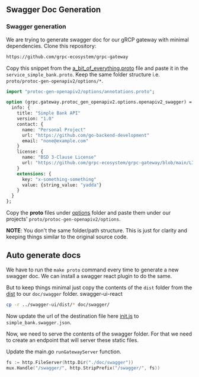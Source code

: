 ## Swagger Doc Generation

### Swagger generation

We are trying to generate swagger doc for our gRCP gateway with minimal dependencies. Clone this repository:

```sh
https://github.com/grpc-ecosystem/grpc-gateway
````

Copy this snippet from the [a_bit_of_everything.proto](https://github.com/grpc-ecosystem/grpc-gateway/blob/main/examples/internal/proto/examplepb/a_bit_of_everything.proto
) file and paste it in the `service_simple_bank.proto`. Keep the same folder structure i.e. `proto/protoc-gen-openapiv2/options/*`.

```proto
import "protoc-gen-openapiv2/options/annotations.proto";

option (grpc.gateway.protoc_gen_openapiv2.options.openapiv2_swagger) = {
  info: {
    title: "Simple Bank API"
    version: "1.0"
    contact: {
      name: "Personal Project"
      url: "https://github.com/go-backend-development"
      email: "none@example.com"
    }
    license: {
      name: "BSD 3-Clause License"
      url: "https://github.com/grpc-ecosystem/grpc-gateway/blob/main/LICENSE"
    }
    extensions: {
      key: "x-something-something"
      value: {string_value: "yadda"}
    }
  }
};
```

Copy the **proto** files under [options](https://github.com/grpc-ecosystem/grpc-gateway/tree/main/protoc-gen-openapiv2/options) folder and paste them under our projects' `proto/protoc-gen-openapiv2/options`.

**NOTE**: You don't the same folder/path structure. This is just for clarity and keeping things similar to the original source code.

## Auto generate docs

We have to run the `make proto` command every time to generate a new swagger doc. We can install a swagger react plugin to do the same.

But to keep things minimal just copy the contents of the `dist` folder from the [dist](https://github.com/swagger-api/swagger-ui/tree/master/dist) to our `doc/swagger` folder.
swagger-ui-react

```sh
cp -r ../swagger-ui/dist/* doc/swagger/
```

Now update the url of the destination file here [init.js](../doc/swagger/swagger-initializer.js) to `simple_bank.swagger.json`.

Now, we need to serve the contents of the swagger folder. For that we need to create an endpoint that will server these static files. 

Update the main.go `runGatewayServer` function.

```go
fs := http.FileServer(http.Dir("./doc/swagger"))
mux.Handle("/swagger/", http.StripPrefix("/swagger/", fs))
```
